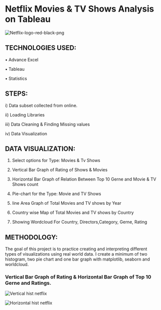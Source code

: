 # Netflix Movies & TV Shows Analysis on Tableau
![Netflix-logo-red-black-png](https://github.com/shreyasjadhav996/Netflix-Analysis/assets/88649937/a7e2b8d2-deef-4241-ae0b-f39f33b75052)


## TECHNOLOGIES USED:
•	Advance Excel

•	Tableau

•	Statistics

## STEPS:
i) Data subset collected from online.

ii) Loading Libraries

iii) Data Cleaning & Finding Missing values

iv) Data Visualization

## DATA VISUALIZATION:
1) Select options for Type: Movies & Tv Shows

2) Vertical Bar Graph of Rating of Shows & Movies

3) Horizontal Bar Graph of Relation Between Top 10 Gerne and Movie & TV Shows count

4) Pie-chart for the Type: Movie and TV Shows

5) line Area Graph of Total Movies and TV shows by Year

6) Country wise Map of Total Movies and TV shows by Country

7) Showing Wordcloud For Country, Directors,Category, Gerne, Rating

## METHODOLOGY:
The goal of this project is to practice creating and interpreting different types of visualizations using real world data. I create a minimum of two histogram, two pie chart and one bar graph with matplotlib, seaborn and worldcloud.

### Vertical Bar Graph of Rating & Horizontal Bar Graph of Top 10 Gerne and Ratings.

![Vertical hist netflix](https://github.com/shreyasjadhav996/Netflix-Analysis/assets/88649937/6ea43b46-326b-46d7-b7d4-610440f40571)

![Horizontal hist netflix](https://github.com/shreyasjadhav996/Netflix-Analysis/assets/88649937/3ffadedc-cf9a-49aa-9214-c7cbbdbb3e26)




